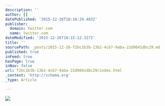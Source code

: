 ```yaml
---
description: ''
author: []
datePublished: '2015-12-26T18:16:29.403Z'
publisher:
  domain: twitter.com
  name: twitter.com
dateModified: '2015-12-26T18:15:12.327Z'
title: ''
sourcePath: _posts/2015-12-26-f2bc1b3b-13b2-4cb7-9aba-22d9041dbc29.md
published: true
inFeed: true
hasPage: true
inNav: false
url: f2bc1b3b-13b2-4cb7-9aba-22d9041dbc29/index.html
_context: 'http://schema.org'
_type: Article

---
```

![](https://pbs.twimg.com/media/CXK6hGJWcAAfdjZ.jpg:large)